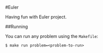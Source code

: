 #Euler

Having fun with Euler project.

##Running

You can run any problem using the ``Makefile``:

    $ make run problem=<problem-to-run>
